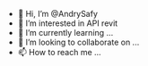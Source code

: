 - 👋 Hi, I’m @AndrySafy
- 👀 I’m interested in API revit
- 🌱 I’m currently learning ...
- 💞️ I’m looking to collaborate on ...
- 📫 How to reach me ...

<!---
AndrySafy/AndrySafy is a ✨ special ✨ repository because its `README.md` (this file) appears on your GitHub profile.
You can click the Preview link to take a look at your changes.
--->
